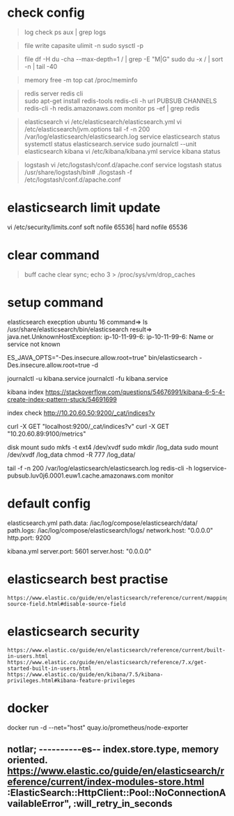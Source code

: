 # check config
>log check
    ps aux | grep logs

>file write capasite
    ulimit -n
    sudo sysctl -p

>file 
    df -H 
    du -cha --max-depth=1 / | grep -E "M|G"
    sudo du -x / | sort -n | tail -40

>memory 
    free -m
    top
    cat /proc/meminfo

> redis 
    server redis cli  
    sudo apt-get install redis-tools
    redis-cli -h url
    PUBSUB CHANNELS
    redis-cli -h redis.amazonaws.com monitor 
    ps -ef | grep redis

> elasticsearch 
    vi /etc/elasticsearch/elasticsearch.yml
    vi /etc/elasticsearch/jvm.options 
    tail -f -n 200 /var/log/elasticsearch/elasticsearch.log
    service elasticsearch status
    systemctl status elasticsearch.service
    sudo journalctl --unit elasticsearch
> kibana 
    vi /etc/kibana/kibana.yml
    service kibana status

> logstash 
    vi /etc/logstash/conf.d/apache.conf
    service logstash status 
    /usr/share/logstash/bin# ./logstash -f /etc/logstash/conf.d/apache.conf
   

# elasticsearch limit update
vi /etc/security/limits.conf
    soft  nofile 65536|
    hard  nofile 65536

# clear command 
>buff cache clear 
    sync; echo 3 > /proc/sys/vm/drop_caches


# setup command
 


elasticsearch execption ubuntu 16 
command=> ls /usr/share/elasticsearch/bin/elasticsearch
result=>
java.net.UnknownHostException: ip-10-11-99-6: ip-10-11-99-6: Name or service not known


ES_JAVA_OPTS="-Des.insecure.allow.root=true"
bin/elasticsearch -Des.insecure.allow.root=true -d


journalctl -u kibana.service
journalctl -fu kibana.service


kibana index 
https://stackoverflow.com/questions/54676991/kibana-6-5-4-create-index-pattern-stuck/54691699

index check 
http://10.20.60.50:9200/_cat/indices?v

 curl -X GET "localhost:9200/_cat/indices?v"
 curl -X GET "10.20.60.89:9100/metrics"

disk mount
 sudo mkfs -t ext4 /dev/xvdf
sudo mkdir /log_data
sudo mount /dev/xvdf /log_data
chmod -R 777  /log_data/

tail -f -n 200 /var/log/elasticsearch/elasticsearch.log
redis-cli -h logservice-pubsub.luv0j6.0001.euw1.cache.amazonaws.com monitor

# default config 

elasticsearch.yml
path.data: /iac/log/compose/elasticsearch/data/
path.logs: /iac/log/compose/elasticsearch/logs/
network.host: "0.0.0.0"
http.port: 9200

kibana.yml 
server.port: 5601
server.host: "0.0.0.0"


# elasticsearch best practise
    https://www.elastic.co/guide/en/elasticsearch/reference/current/mapping-source-field.html#disable-source-field

# elasticsearch security

    https://www.elastic.co/guide/en/elasticsearch/reference/current/built-in-users.html
    https://www.elastic.co/guide/en/elasticsearch/reference/7.x/get-started-built-in-users.html
    https://www.elastic.co/guide/en/kibana/7.5/kibana-privileges.html#kibana-feature-privileges


 # docker 
  docker run -d   --net="host"       quay.io/prometheus/node-exporter

   notlar;
   ----------es--
   index.store.type, memory oriented.  
   https://www.elastic.co/guide/en/elasticsearch/reference/current/index-modules-store.html
   :ElasticSearch::HttpClient::Pool::NoConnectionAvailableError", :will_retry_in_seconds  
   -----